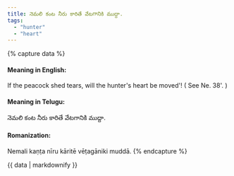 ```yaml
---
title: నెమలి కంట నీరు కారితే వేటగానికి ముద్దా.
tags:
  - "hunter"
  - "heart"
---
```


{% capture data %}
#### Meaning in English:
If the peacock shed tears, will the hunter's heart be moved'!
( See Ne. 38'. )

#### Meaning in Telugu:
నెమలి కంట నీరు కారితే వేటగానికి ముద్దా.

#### Romanization:
Nemali kaṇṭa nīru kāritē vēṭagāniki muddā.
{% endcapture %}

{{ data | markdownify }}

